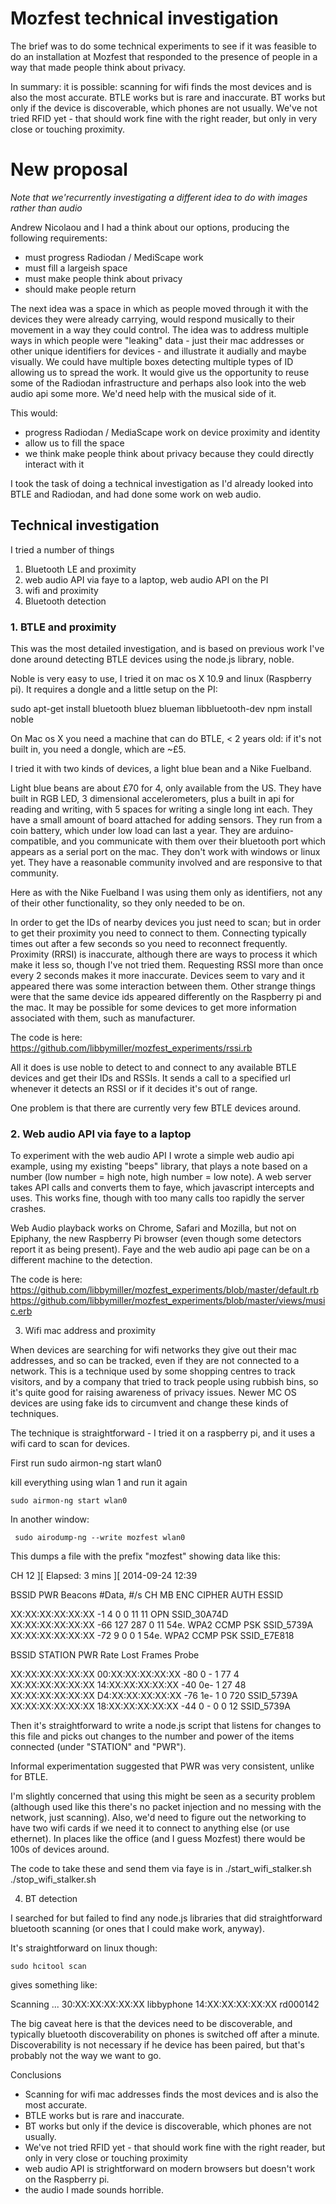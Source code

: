 # Mozfest technical investigation 

The brief was to do some technical experiments to see if it was feasible to do an installation at 
Mozfest that responded to the presence of people in a way that made people think about privacy.

In summary: it is possible: scanning for wifi finds the most devices and is also the most 
accurate. BTLE works but is rare and inaccurate. BT works but only if the device is discoverable, 
which phones are not usually. We've not tried RFID yet - that should work fine with the right 
reader, but only in very close or touching proximity.


# New proposal

*Note that we'recurrently investigating a different idea to do with images rather than audio*

Andrew Nicolaou and I had a think about our options, producing the following requirements:

* must progress Radiodan / MediScape work
* must fill a largeish space
* must make people think about privacy
* should make people return

The next idea was a space in which as people moved through it with the devices they were already carrying, would respond musically to their movement in a way they could control. The idea was to address multiple ways in which people were "leaking" data - just their mac addresses or other unique identifiers for devices - and illustrate it audially and maybe visually. We could have multiple boxes detecting multiple types of ID allowing us to spread the work. It would give us the opportunity to reuse some of the Radiodan infrastructure and perhaps also look into the web audio api some more. We'd need help with the musical side of it. 

This would:

* progress Radiodan / MediaScape work on device proximity and identity
* allow us to fill the space
* we think make people think about privacy because they could directly interact with it


I took the task of doing a technical investigation as I'd already looked into BTLE and Radiodan, and had done some work on web audio.


## Technical investigation

I tried a number of things

1. Bluetooth LE and proximity
2. web audio API via faye to a laptop, web audio API on the PI
3. wifi and proximity
4. Bluetooth detection


### 1. BTLE and proximity

This was the most detailed investigation, and is based on previous work I've done around detecting BTLE devices using the node.js library, noble.

Noble is very easy to use, I tried it on mac os X 10.9 and linux (Raspberry pi). It requires a dongle and a little setup on the PI:

   sudo apt-get install bluetooth bluez blueman libbluetooth-dev
   npm install noble

On Mac os X you need a machine that can do BTLE, < 2 years old: if it's not built in, you need a dongle, which are ~£5.

I tried it with two kinds of devices, a light blue bean and a Nike Fuelband.

Light blue beans are about £70 for 4, only available from the US. They have built in RGB LED, 3 dimensional accelerometers, plus a built in api for reading and writing, with 5 spaces for writing a single long int each. They have a small amount of board attached for adding sensors. They run from a coin battery, which under low load can last a year.
They are arduino-compatible, and you communicate with them over their bluetooth port which appears as a serial port on the mac. They don't work with windows or linux yet. They have a reasonable community involved and are responsive to that community.

Here as with the Nike Fuelband I was using them only as identifiers, not any of their other functionality, so they only needed to be on.

In order to get the IDs of nearby devices you just need to scan; but in order to get their proximity you need to connect to them. Connecting typically times out after a few seconds so you need to reconnect frequently. Proximity (RRSI) is inaccurate, although there are ways to process it which make it less so, though I've not tried them. Requesting RSSI more than once every 2 seconds makes it more inaccurate. Devices seem to vary and it appeared there was some interaction between them. Other strange things were that the same device ids appeared differently on the Raspberry pi and the mac. It may be possible for some devices to get more information associated with them, such as manufacturer.

The code is here:
https://github.com/libbymiller/mozfest_experiments/rssi.rb

All it does is use noble to detect to and connect to any available BTLE devices and get their IDs and RSSIs. It sends a call to a specified url whenever it detects an RSSI or if it decides it's out of range. 

One problem is that there are currently very few BTLE devices around.


### 2. Web audio API via faye to a laptop

To experiment with the web audio API I wrote a simple web audio api example, using my existing "beeps" library, that plays a note based on a number (low number = high note, high number = low note). A web server takes API calls and converts them to faye, which javascript intercepts and uses. This works fine, though with too many calls too rapidly the server crashes. 

Web Audio playback works on Chrome, Safari and Mozilla, but not on Epiphany, the new Raspberry Pi browser (even though some detectors report it as being present). Faye and the web audio api page can be on a different machine to the detection.


The code is here:
https://github.com/libbymiller/mozfest_experiments/blob/master/default.rb
https://github.com/libbymiller/mozfest_experiments/blob/master/views/music.erb


3. Wifi mac address and proximity

When devices are searching for wifi networks they give out their mac addresses, and so can be tracked, even if they are not connected to a network. This is a technique used by some shopping centres to track visitors, and by a company that tried to track people using rubbish bins, so it's quite good for raising awareness of privacy issues. Newer MC OS devices are using fake ids to circumvent and change these kinds of techniques.

The technique is straightforward - I tried it on a raspberry pi, and it uses a wifi card to scan for devices.

First run 
    sudo airmon-ng start wlan0

kill everything using wlan 1 and run it again

    sudo airmon-ng start wlan0

In another window:

     sudo airodump-ng --write mozfest wlan0

This dumps a file with the prefix "mozfest" showing data like this:

 CH 12 ][ Elapsed: 3 mins ][ 2014-09-24 12:39                                         
                                                                                                                                 
 BSSID              PWR  Beacons    #Data, #/s  CH  MB   ENC  CIPHER AUTH ESSID
                                                                                                                                 
 XX:XX:XX:XX:XX:XX   -1        4        0    0  11  11   OPN              SSID_30A74D                                    
 XX:XX:XX:XX:XX:XX  -66      127      287    0  11  54e. WPA2 CCMP   PSK  SSID_5739A                                                
 XX:XX:XX:XX:XX:XX  -72        9        0    0   1  54e. WPA2 CCMP   PSK  SSID_E7E818                                         
                                                                                                                                 
 BSSID              STATION            PWR   Rate    Lost    Frames  Probe                                                        
                                                                                                                                  
 XX:XX:XX:XX:XX:XX  00:XX:XX:XX:XX:XX  -80    0 - 1     77        4                                                               
 XX:XX:XX:XX:XX:XX  14:XX:XX:XX:XX:XX  -40    0e- 1     27       48                                                               
 XX:XX:XX:XX:XX:XX  D4:XX:XX:XX:XX:XX  -76    1e- 1      0      720  SSID_5739A                                                      
 XX:XX:XX:XX:XX:XX  18:XX:XX:XX:XX:XX  -44    0 - 0      0       12  SSID_5739A  

Then it's straightforward to write a node.js script that listens for changes to this file and picks out changes to the number and power of the items connected (under "STATION" and "PWR").

Informal experimentation suggested that PWR was very consistent, unlike for BTLE.

I'm slightly concerned that using this might be seen as a security problem (although used like this there's no packet injection and no messing with the network, just scanning). Also, we'd need to figure out the networking to have two wifi cards if we need it to connect to anything else (or use ethernet). In places like the office (and I guess Mozfest) there would be 100s of devices around.

The code to take these and send them via faye is in 
    ./start_wifi_stalker.sh
    ./stop_wifi_stalker.sh


4. BT detection

I searched for but failed to find any node.js libraries that did straightforward bluetooth scanning (or ones that I could make work, anyway).

It's straightforward on linux though:

    sudo hcitool scan

gives something like:

Scanning ...
	30:XX:XX:XX:XX:XX	libbyphone
	14:XX:XX:XX:XX:XX	rd000142

The big caveat here is that the devices need to be discoverable, and typically bluetooth discoverability on phones is switched off after a minute. Discoverability is not necessary if he device has been paired, but that's probably not the way we want to go.


Conclusions


* Scanning for wifi mac addresses finds the most devices and is also the most accurate. 
* BTLE works but is rare and inaccurate. 
* BT works but only if the device is discoverable, which phones are not usually. 
* We've not tried RFID yet - that should work fine with the right reader, but only in very close or touching proximity
* web audio API is strightforward on modern browsers but doesn't work on the Raspberry pi.
* the audio I made sounds horrible.




